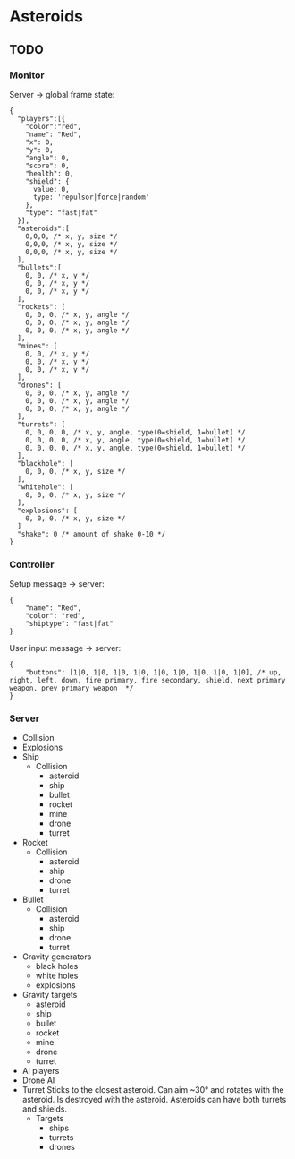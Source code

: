 # Asteroids

## TODO

### Monitor
Server -> global frame state:

    {
      "players":[{
        "color":"red",
        "name": "Red",
        "x": 0,
        "y": 0,
        "angle": 0,
        "score": 0,
        "health": 0,
        "shield": {
          value: 0,
          type: 'repulsor|force|random'
        },
        "type": "fast|fat"
      }],
      "asteroids":[
        0,0,0, /* x, y, size */
        0,0,0, /* x, y, size */
        0,0,0, /* x, y, size */
      ],
      "bullets":[
        0, 0, /* x, y */
        0, 0, /* x, y */
        0, 0, /* x, y */
      ],
      "rockets": [
        0, 0, 0, /* x, y, angle */
        0, 0, 0, /* x, y, angle */
        0, 0, 0, /* x, y, angle */
      ],
      "mines": [
        0, 0, /* x, y */
        0, 0, /* x, y */
        0, 0, /* x, y */
      ],
      "drones": [
        0, 0, 0, /* x, y, angle */
        0, 0, 0, /* x, y, angle */
        0, 0, 0, /* x, y, angle */
      ],
      "turrets": [
        0, 0, 0, 0, /* x, y, angle, type(0=shield, 1=bullet) */
        0, 0, 0, 0, /* x, y, angle, type(0=shield, 1=bullet) */
        0, 0, 0, 0, /* x, y, angle, type(0=shield, 1=bullet) */
      ],
      "blackhole": [
        0, 0, 0, /* x, y, size */
      ],
      "whitehole": [
        0, 0, 0, /* x, y, size */
      ],
      "explosions": [
        0, 0, 0, /* x, y, size */
      ]
      "shake": 0 /* amount of shake 0-10 */
    }

### Controller
Setup message -> server:

    {
        "name": "Red",
        "color": "red",
        "shiptype": "fast|fat"
    }

User input message -> server:

    {
        "buttons": [1|0, 1|0, 1|0, 1|0, 1|0, 1|0, 1|0, 1|0, 1|0], /* up, right, left, down, fire primary, fire secondary, shield, next primary weapon, prev primary weapon  */
    }

### Server
* Collision
* Explosions
* Ship
  * Collision
    * asteroid
    * ship
    * bullet
    * rocket
    * mine
    * drone
    * turret
* Rocket
  * Collision
    * asteroid
    * ship
    * drone
    * turret
* Bullet
  * Collision
    * asteroid
    * ship
    * drone
    * turret
* Gravity generators
  * black holes
  * white holes
  * explosions
* Gravity targets
  * asteroid
  * ship
  * bullet
  * rocket
  * mine
  * drone
  * turret
* AI players
* Drone AI
* Turret
  Sticks to the closest asteroid. Can aim ~30° and rotates with the asteroid. Is destroyed with the asteroid. Asteroids can have both turrets and shields.
  * Targets
    * ships
    * turrets
    * drones



